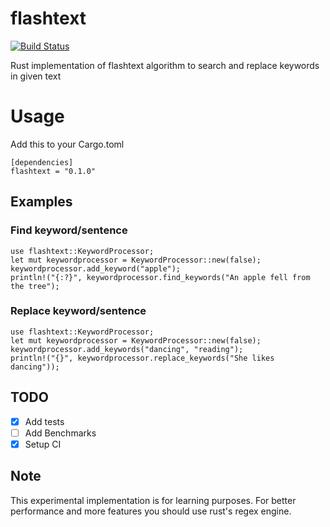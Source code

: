 # flashtext

[![Build Status](https://travis-ci.org/GreyDireWolf/flashtext.svg?branch=master)](https://travis-ci.org/GreyDireWolf/flashtext)

Rust implementation of flashtext algorithm to search and replace keywords in given text

# Usage
Add this to your Cargo.toml
```
[dependencies]
flashtext = "0.1.0"
```

## Examples

### Find keyword/sentence
```
use flashtext::KeywordProcessor;
let mut keywordprocessor = KeywordProcessor::new(false);
keywordprocessor.add_keyword("apple");
println!("{:?}", keywordprocessor.find_keywords("An apple fell from the tree");
```

### Replace keyword/sentence
```
use flashtext::KeywordProcessor;
let mut keywordprocessor = KeywordProcessor::new(false);
keywordprocessor.add_keywords("dancing", "reading");
println!("{}", keywordprocessor.replace_keywords("She likes dancing"));
```

## TODO

- [x] Add tests
- [ ] Add Benchmarks
- [x] Setup CI

## Note
This experimental implementation is for learning purposes. For better performance and more features you should use rust's regex engine.
